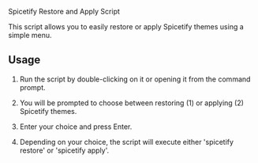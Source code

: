  Spicetify Restore and Apply Script

This script allows you to easily restore or apply Spicetify themes using a simple menu.

## Usage

1. Run the script by double-clicking on it or opening it from the command prompt.

2. You will be prompted to choose between restoring (1) or applying (2) Spicetify themes.

3. Enter your choice and press Enter.

4. Depending on your choice, the script will execute either 'spicetify restore' or 'spicetify apply'.




